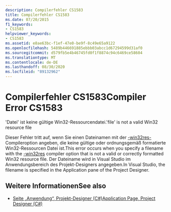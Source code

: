 ```yaml
---
description: Compilerfehler CS1583
title: Compilerfehler CS1583
ms.date: 07/20/2015
f1_keywords:
- CS1583
helpviewer_keywords:
- CS1583
ms.assetid: e8ae63bc-f1ef-47e0-be9f-8c49e65a9122
ms.openlocfilehash: 5489b446691885ebbb03abcc1d67294599d31af0
ms.sourcegitcommit: d579fb5e4b46745fd0f1f8874c94c6469ce58604
ms.translationtype: MT
ms.contentlocale: de-DE
ms.lasthandoff: 08/30/2020
ms.locfileid: "89132962"
---
```

# <a name="compiler-error-cs1583"></a><span data-ttu-id="79fb0-103">Compilerfehler CS1583</span><span class="sxs-lookup"><span data-stu-id="79fb0-103">Compiler Error CS1583</span></span>
<span data-ttu-id="79fb0-104">'Datei' ist keine gültige Win32-Ressourcendatei.</span><span class="sxs-lookup"><span data-stu-id="79fb0-104">'file' is not a valid Win32 resource file</span></span>  
  
 <span data-ttu-id="79fb0-105">Dieser Fehler tritt auf, wenn Sie einen Dateinamen mit der [-win32res-](../language-reference/compiler-options/win32res-compiler-option.md) Compileroption angeben, die keine gültige oder ordnungsgemäß formatierte Win32-Ressourcen Datei ist.</span><span class="sxs-lookup"><span data-stu-id="79fb0-105">This error occurs when you specify a filename with the [-win32res](../language-reference/compiler-options/win32res-compiler-option.md) compiler option that is not a valid or correctly formatted Win32 resource file.</span></span> <span data-ttu-id="79fb0-106">Der Dateiname wird in Visual Studio im Anwendungsbereich des Projekt-Designers angegeben.</span><span class="sxs-lookup"><span data-stu-id="79fb0-106">In Visual Studio, the filename is specified in the Application pane of the Project Designer.</span></span>  
  
## <a name="see-also"></a><span data-ttu-id="79fb0-107">Weitere Informationen</span><span class="sxs-lookup"><span data-stu-id="79fb0-107">See also</span></span>

- [<span data-ttu-id="79fb0-108">Seite „Anwendung“, Projekt-Designer (C#)</span><span class="sxs-lookup"><span data-stu-id="79fb0-108">Application Page, Project Designer (C#)</span></span>](/visualstudio/ide/reference/application-page-project-designer-csharp)
